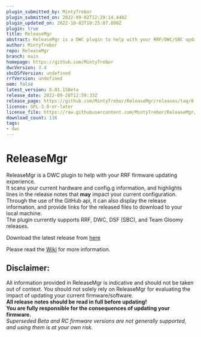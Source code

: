```yaml
---
plugin_submitted_by: MintyTrebor
plugin_submitted_on: 2022-09-02T12:29:14.448Z
plugin_updated_on: 2022-10-02T10:25:07.898Z
plugin: true
title: ReleaseMgr
abstract: ReleaseMgr is a DWC plugin to help with your RRF/DWC/SBC updating experience
author: MintyTrebor
repo: ReleaseMgr
branch: main
homepage: https://github.com/MintyTrebor
dwcVersion: 3.4
sbcDSfVersion: undefined
rrfVersion: undefined
oem: false
latest_version: 0.01.15Beta
release_date: 2022-09-28T12:59:33Z
release_page: https://github.com/MintyTrebor/ReleaseMgr/releases/tag/0.01.15Beta
license: GPL-3.0-or-later
license_file: https://raw.githubusercontent.com/MintyTrebor/ReleaseMgr/main/LICENSE
download_count: 116
tags:
- dwc
---
```


# ReleaseMgr
  
ReleaseMgr is a DWC plugin to help with your RRF firmware updating experience.  
It scans your current hardware and config.g information, and highlights lines in the release notes that **may** impact your current configuration.  
Through the use of the GitHub api, it can also display the release information, and provide links for the released files to download to your local machine.  
The plugin currently supports RRF, DWC, DSF (SBC), and Team Gloomy releases.  
  
Download the latest release from [here](https://github.com/MintyTrebor/ReleaseMgr/releases)
  
Please read the [Wiki](https://github.com/MintyTrebor/ReleaseMgr/wiki) for more information.  
  
 ## Disclaimer:  
 All information provided in ReleaseMgr is indicative and should not be taken out of context. You should not solely rely on ReleaseMgr for evaluating the impact of updating your current firmware/software.  
**All release notes should be read in full before updating!**  
**You are fully responsible for the consequences of updating your firmware.**  
*Superseded Beta and RC firmware versions are not generally supported, and using them is at your own risk.*

